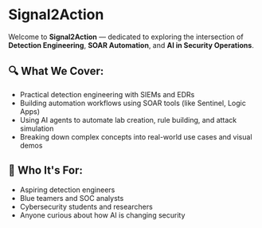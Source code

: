 # Signal2Action 

Welcome to **Signal2Action** — dedicated to exploring the intersection of **Detection Engineering**, **SOAR Automation**, and **AI in Security Operations**.

## 🔍 What We Cover:
- Practical detection engineering with SIEMs and EDRs
- Building automation workflows using SOAR tools (like Sentinel, Logic Apps)
- Using AI agents to automate lab creation, rule building, and attack simulation
- Breaking down complex concepts into real-world use cases and visual demos

## 🌟 Who It's For:
- Aspiring detection engineers
- Blue teamers and SOC analysts
- Cybersecurity students and researchers
- Anyone curious about how AI is changing security

